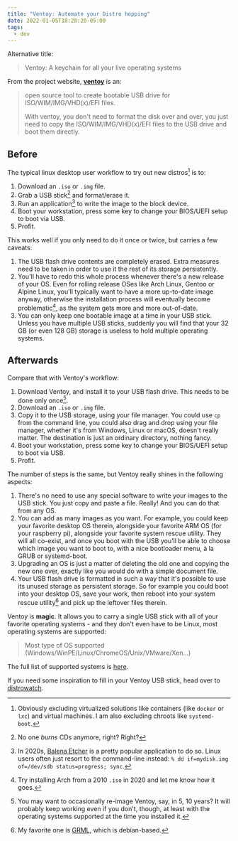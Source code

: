 ```yaml
---
title: "Ventoy: Automate your Distro hopping"
date: 2022-01-05T18:28:20-05:00
tags:
  - dev
---
```


Alternative title:

> Ventoy: A keychain for all your live operating systems

From the project website, [**ventoy**][ventoy] is an:

> open source tool to create bootable USB drive for ISO/WIM/IMG/VHD(x)/EFI files.
>
> With ventoy, you don't need to format the disk over and over, you just need to copy the ISO/WIM/IMG/VHD(x)/EFI files to the USB drive and boot them directly.


## Before

The typical linux desktop user workflow to try out new distros[^vm] is to:

1. Download an `.iso` or `.img` file.
1. Grab a USB stick[^cd] and format/erase it.
1. Run an application[^app] to write the image to the block device.
1. Boot your workstation, press some key to change your BIOS/UEFI setup to boot via USB.
1. Profit.

This works well if you only need to do it once or twice, but carries a few caveats:

1. The USB flash drive contents are completely erased. Extra measures need to be taken in order to use it the rest of its storage persistently.
1. You'll have to redo this whole process whenever there's a new release of your OS. Even for rolling release OSes like Arch Linux, Gentoo or Alpine Linux, you'll typically want to have a more up-to-date image anyway, otherwise the installation process will eventually become problematic[^problematic], as the system gets more and more out-of-date.
1. You can only keep one bootable image at a time in your USB stick. Unless you have multiple USB sticks, suddenly you will find that your 32 GB (or even 128 GB) storage is useless to hold multiple operating systems.

## Afterwards

Compare that with Ventoy's workflow:

1. Download Ventoy, and install it to your USB flash drive. This needs to be done only once[^ventoyreimg].
1. Download an `.iso` or `.img` file.
1. Copy it to the USB storage, using your file manager. You could use `cp` from the command line, you could also drag and drop using your file manager, whether it's from Windows, Linux or macOS, doesn't really matter. The destination is just an ordinary directory, nothing fancy.
1. Boot your workstation, press some key to change your BIOS/UEFI setup to boot via USB.
1. Profit.

The number of steps is the same, but Ventoy really shines in the following aspects:

1. There's no need to use any special software to write your images to the USB stick. You just copy and paste a file. Really! And you can do that from any OS.
1. You can add as many images as you want. For example, you could keep your favorite desktop OS therein, alongside your favorite ARM OS (for your raspberry pi), alongside your favorite system rescue utility. They will all co-exist, and once you boot with the USB you'll be able to choose which image you want to boot to, with a nice bootloader menu, à la GRUB or systemd-boot.
1. Upgrading an OS is just a matter of deleting the old one and copying the new one over, exactly like you would do with a simple document file.
1. Your USB flash drive is formatted in such a way that it's possible to use its unused storage as persistent storage. So for example you could boot into your desktop OS, save your work, then reboot into your system rescue utility[^sysrescue] and pick up the leftover files therein.

Ventoy is **magic**. It allows you to carry a single USB stick with all of your favorite operating systems - and they don't even have to be Linux, most operating systems are supported:

> Most type of OS supported (Windows/WinPE/Linux/ChromeOS/Unix/VMware/Xen...)

The full list of supported systems is [here](https://www.ventoy.net/en/isolist.html).

If you need some inspiration to fill in your Ventoy USB stick, head over to [distrowatch](https://distrowatch.com/).


[ventoy]: https://www.ventoy.net/en/index.html

[^app]: In 2020s, [Balena Etcher](https://www.balena.io/etcher/) is a pretty popular application to do so. Linux users often just resort to the command-line instead: `% dd if=mydisk.img of=/dev/sdb status=progress; sync`.
[^cd]: No one _burns_ CDs anymore, right? Right?
[^problematic]: Try installing Arch from a 2010 `.iso` in 2020 and let me know how it goes.
[^vm]: Obviously excluding virtualized solutions like containers (like `docker` or `lxc`) and virtual machines. I am also excluding chroots like `systemd-boot`.
[^sysrescue]: My favorite one is [GRML](https://grml.org/), which is debian-based.
[^ventoyreimg]: You may want to occasionally re-image Ventoy, say, in 5, 10 years? It will probably keep working even if you don't, though, at least with the operating systems supported at the time you installed it.
